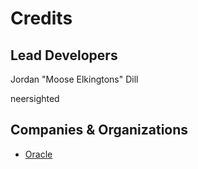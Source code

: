 # Credits

## Lead Developers

Jordan "Moose Elkingtons" Dill

neersighted

## Companies & Organizations

* [Oracle](http://oracle.com)
